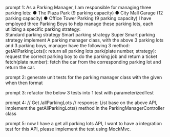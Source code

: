 prompt 1:
As a Parking Manager, I am responsible for managing three parking lots: ● The Plaza Park (9 parking capacity) ● City Mall Garage (12 parking capacity) ● Office Tower Parking (9 parking capacity) I have employed three Parking Boys to help manage these parking lots, each utilizing a specific parking strategy:  
Standard parking strategy
Smart parking strategy
Super Smart parking strategy
implement A parking manager class, with the above 3 parking lots and 3 parking boys, manager have the following 3 method: getAllParkingLots(): return all parking lots park(plate number, strategy): request the correct parking boy to do the parking job and return a ticket fetch(plate number): fetch the car from the corresponding parking lot and return the car.

prompt 2:
generate unit tests for the parking manager class with the given when then format

prompt 3:
refactor the below 3 tests into 1 test with parameterizedTest

prompt 4:
// Get /allParkingLots
// response: List<ParkingLot>
base on the above API, implement the getAllParkingLots() method in the ParkingManagerController class

prompt 5:
now I have a get all parking lots API, I want to have a integration test for this API, please implement the test using MockMvc.